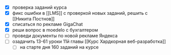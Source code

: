 - [x] проверка заданий курса
- [x] фикс ошибки в [[LMS]] с проверкой новых заданий, решить с [[Никита Постнов]]
- [x] списаться по рекламе GigaChat
- [x] реши вопрос в moedelo с бухгалтером
- [ ] проведи документы по новой рекламе Яндекса
- [ ] озадачить 13-61 уроки 11й главы [[Курс Хардкорная веб-разработка]]
	- [ ] на старте дня 160 заданий на курсе